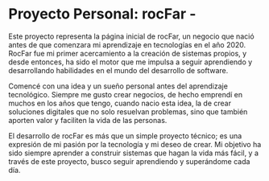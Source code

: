 
# Proyecto Personal: rocFar - 

Este proyecto representa la página inicial de rocFar, un negocio que nació antes de que comenzara mi aprendizaje en tecnologías en el año 2020. RocFar fue mi primer acercamiento a la creación de sistemas propios, y desde entonces, ha sido el motor que me impulsa a seguir aprendiendo y desarrollando habilidades en el mundo del desarrollo de software.

Comencé con una idea y un sueño personal antes del aprendizaje tecnológico. Siempre me gusto crear negocios, de hecho emprendí en muchos en los años que tengo, cuando nacio esta idea, la de crear soluciones digitales que no solo resuelvan problemas, sino que también aporten valor y faciliten la vida de las personas. 

El desarrollo de rocFar es más que un simple proyecto técnico; es una expresión de mi pasión por la tecnología y mi deseo de crear. Mi objetivo ha sido siempre aprender a construir sistemas que hagan la vida más fácil, y a través de este proyecto, busco seguir aprendiendo y superándome cada día. 
